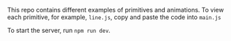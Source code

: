 This repo contains different examples of primitives and animations. To view each primitive, for example, `line.js`, copy and paste the code into `main.js`

To start the server, run `npm run dev`.